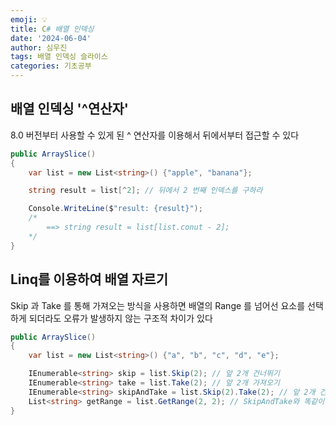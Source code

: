 ```yaml
---
emoji: 💡
title: C# 배열 인덱싱
date: '2024-06-04'
author: 심우진
tags: 배열 인덱싱 슬라이스
categories: 기초공부
---
```


## 배열 인덱싱 '^연산자'

8.0 버전부터 사용할 수 있게 된 ^ 연산자를 이용해서 뒤에서부터 접근할 수 있다

```C#
public ArraySlice()
{
	var list = new List<string>() {"apple", "banana"};

	string result = list[^2]; // 뒤에서 2 번째 인덱스를 구하라

	Console.WriteLine($"result: {result}");
	/*
		==> string result = list[list.conut - 2];
	*/
}
```

## Linq를 이용하여 배열 자르기

Skip 과 Take 를 통해 가져오는 방식을 사용하면 배열의 Range 를 넘어선 요소를 선택하게 되더라도
오류가 발생하지 않는 구조적 차이가 있다

```C#
public ArraySlice()
{
	var list = new List<string>() {"a", "b", "c", "d", "e"};

	IEnumerable<string> skip = list.Skip(2); // 앞 2개 건너뛰기
	IEnumerable<string> take = list.Take(2); // 앞 2개 가져오기
	IEnumerable<string> skipAndTake = list.Skip(2).Take(2); // 앞 2개 건너뛰고 3번째부터 2개 가져오기
	List<string> getRange = list.GetRange(2, 2); // SkipAndTake와 똑같이 동작하지만 배열 범위를 넘으면 오류가 발생함
}
```

```toc

```
